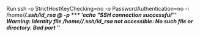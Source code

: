 Run ssh -o StrictHostKeyChecking=no -o PasswordAuthentication=no -i /home/***/.ssh/id_rsa ***@ -p *** 'echo "SSH connection successful"'
Warning: Identity file /home/***/.ssh/id_rsa not accessible: No such file or directory.
Bad port '***'
